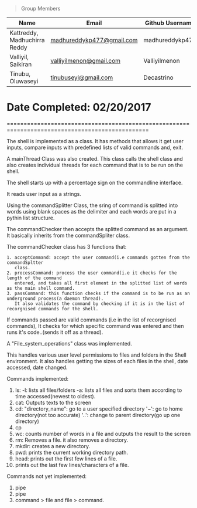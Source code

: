 
>Group Members
>
| Name    | Email   | Github Username |
|----------|---------|-----------------|
| Kattreddy, Madhuchirra Reddy  | madhureddykp477@gmail.com | madhureddykp477  |
|  Valliyil, Saikiran  | valliyilmenon@gmail.com| Valliyilmenon  |
| Tinubu, Oluwaseyi | tinubuseyi@gmail.com | Decastrino|


Date Completed: 02/20/2017
===============================================================================================



================================================================================================


The shell is implemented as a class. It has methods that allows it get user inputs, compare inputs with predefined lists of valid commands and, exit.

A mainThread Class was also created. This class calls the shell class and also creates individual threads for each command that is to be run on the shell. 


The shell starts up with a percentage sign on the commandline interface.

It reads user input as a strings.

Using the commandSplitter Class, the sring of command is splitted into words using blank
spaces as the delimiter and each words are put in a pythin list structure.

The commandChecker then accepts the splitted command as an argument. It basically inherits from the commandSpliter class.

The commandChecker class has 3 functions that:

	1. acceptCommand: accept the user command(i.e commands gotten from the commandSpltter
	   class.
	2. processCommand: process the user command(i.e it checks for the length of the command
	   entered, and takes all first element in the splitted list of words as the main shell command.
	3. passCommand: this function checks if the command is to be run as an underground process(a daemon thread).
       It also validates the command by checking if it is in the list of recorgnised commands for the shell.
	 
If commands passed are valid commands (i.e in the list of recorgnised commands), It checks for which specific command was entered and then runs it's code..(sends it off as a thread).

A "File_system_operations" class was implemented.

This handles various user level permissions to files and folders in the Shell environment.
It also handles getting the sizes of each files in the shell, date accessed, date changed.



Commands implemented:
1. ls:
	-l: lists all files/folders 
	-a: lists all files and sorts them according to time accessed(newest to oldest).
2. cat: Outputs texts to the screen
3. cd: 
	"directory_name": go to a user specified directory
	'~': go to home directory(not too accurate)
	'..': change to parent directory(go up one directory)
4. cp 
5. wc:  counts number of words in a file and outputs the result to the screen
6. rm:  Removes a file. it also removes a directory. 
7. mkdir: creates a new directory.
8. pwd: prints the current working directory path.
9. head: prints out the first few lines of a file.
10. prints out the last few lines/characters of a file.



Commands not yet implemented:

1. pipe
2. pipe
3. command > file and file > command.
